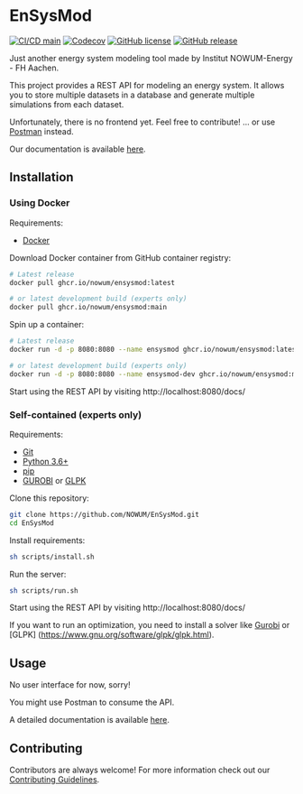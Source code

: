 # EnSysMod
[![CI/CD main](https://github.com/NOWUM/EnSysMod/actions/workflows/main.yml/badge.svg)](https://github.com/NOWUM/EnSysMod/actions/workflows/main.yml)
[![Codecov](https://codecov.io/gh/NOWUM/EnSysMod/branch/main/graph/badge.svg)](https://codecov.io/gh/NOWUM/EnSysMod/branch/main)
[![GitHub license](https://img.shields.io/github/license/NOWUM/EnSysMod.svg)](https://github.com/NOWUM/EnSysMod/blob/main/LICENSE)
[![GitHub release](https://img.shields.io/github/release/NOWUM/EnSysMod.svg)](https://github.com/NOWUM/EnSysMod/releases/)

Just another energy system modeling tool made by Institut NOWUM-Energy - FH Aachen.

This project provides a REST API for modeling an energy system. 
It allows you to store multiple datasets in a database and generate multiple simulations from each dataset.

Unfortunately, there is no frontend yet. Feel free to contribute! ... or use [Postman](https://www.postman.com/) 
instead.

Our documentation is available [here](https://nowum.github.io/EnSysMod/).

## Installation
### Using Docker
Requirements:
- [Docker](https://docs.docker.com/get-docker/)

Download Docker container from GitHub container registry:
```bash
# Latest release
docker pull ghcr.io/nowum/ensysmod:latest

# or latest development build (experts only)
docker pull ghcr.io/nowum/ensysmod:main
```

Spin up a container:
```bash
# Latest release
docker run -d -p 8080:8080 --name ensysmod ghcr.io/nowum/ensysmod:latest

# or latest development build (experts only)
docker run -d -p 8080:8080 --name ensysmod-dev ghcr.io/nowum/ensysmod:main
```

Start using the REST API by visiting http://localhost:8080/docs/

### Self-contained (experts only)
Requirements:
- [Git](https://git-scm.com/downloads)
- [Python 3.6+](https://www.python.org/downloads/)
- [pip](https://pip.pypa.io/en/stable/)
- [GUROBI](https://www.gurobi.com/downloads) or [GLPK](https://www.gnu.org/software/glpk/glpk.html)

Clone this repository:
```bash
git clone https://github.com/NOWUM/EnSysMod.git
cd EnSysMod
```

Install requirements:
```bash
sh scripts/install.sh
```

Run the server:
```bash
sh scripts/run.sh
```

Start using the REST API by visiting http://localhost:8080/docs/

If you want to run an optimization, you need to install a solver like [Gurobi](https://www.gurobi.com/) or [GLPK]
(https://www.gnu.org/software/glpk/glpk.html).


## Usage
No user interface for now, sorry!

You might use Postman to consume the API.

A detailed documentation is available [here](https://nowum.github.io/EnSysMod/).

## Contributing
Contributors are always welcome! 
For more information check out our [Contributing Guidelines](https://github.com/NOWUM/EnSysMod/blob/main/CONTRIBUTING.md). 

